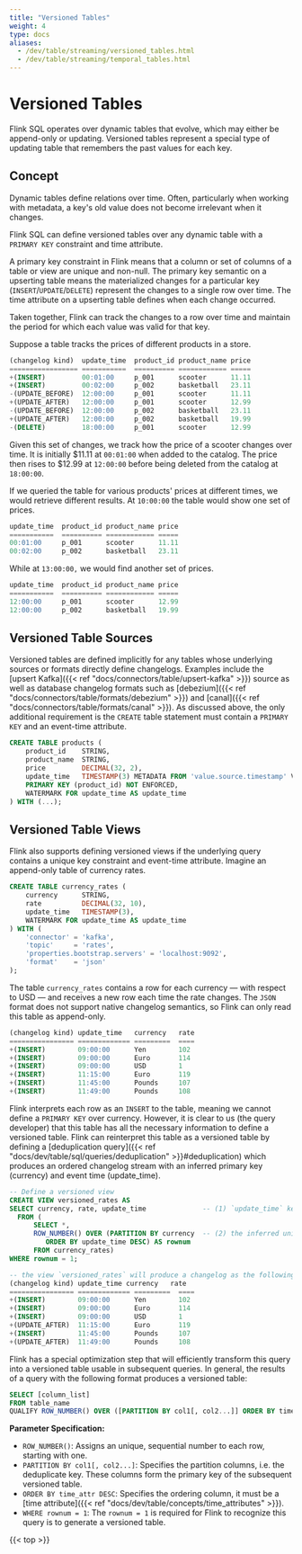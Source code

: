 ```yaml
---
title: "Versioned Tables"
weight: 4
type: docs
aliases:
  - /dev/table/streaming/versioned_tables.html
  - /dev/table/streaming/temporal_tables.html
---
```

<!--
Licensed to the Apache Software Foundation (ASF) under one
or more contributor license agreements.  See the NOTICE file
distributed with this work for additional information
regarding copyright ownership.  The ASF licenses this file
to you under the Apache License, Version 2.0 (the
"License"); you may not use this file except in compliance
with the License.  You may obtain a copy of the License at

  http://www.apache.org/licenses/LICENSE-2.0

Unless required by applicable law or agreed to in writing,
software distributed under the License is distributed on an
"AS IS" BASIS, WITHOUT WARRANTIES OR CONDITIONS OF ANY
KIND, either express or implied.  See the License for the
specific language governing permissions and limitations
under the License.
--> 

# Versioned Tables

Flink SQL operates over dynamic tables that evolve, which may either be append-only or updating. 
Versioned tables represent a special type of updating table that remembers the past values for each key.

## Concept

Dynamic tables define relations over time. 
Often, particularly when working with metadata, a key's old value does not become irrelevant when it changes. 

Flink SQL can define versioned tables over any dynamic table with a `PRIMARY KEY` constraint and time attribute. 

A primary key constraint in Flink means that a column or set of columns of a table or view are unique and non-null.
The primary key semantic on a upserting table means the materialized changes for a particular key (`INSERT`/`UPDATE`/`DELETE`) represent the changes to a single row over time. The time attribute on a upserting table defines when each change occurred.

Taken together, Flink can track the changes to a row over time and maintain the period for which each value was valid for that key.

Suppose a table tracks the prices of different products in a store. 

```sql
(changelog kind)  update_time  product_id product_name price
================= ===========  ========== ============ ===== 
+(INSERT)         00:01:00     p_001      scooter      11.11
+(INSERT)         00:02:00     p_002      basketball   23.11
-(UPDATE_BEFORE)  12:00:00     p_001      scooter      11.11
+(UPDATE_AFTER)   12:00:00     p_001      scooter      12.99
-(UPDATE_BEFORE)  12:00:00     p_002      basketball   23.11 
+(UPDATE_AFTER)   12:00:00     p_002      basketball   19.99
-(DELETE)         18:00:00     p_001      scooter      12.99 
```

Given this set of changes, we track how the price of a scooter changes over time.
It is initially $11.11 at `00:01:00` when added to the catalog.
The price then rises to $12.99 at `12:00:00` before being deleted from the catalog at `18:00:00`.

If we queried the table for various products' prices at different times, we would retrieve different results. At `10:00:00` the table would show one set of prices.

```sql
update_time  product_id product_name price
===========  ========== ============ ===== 
00:01:00     p_001      scooter      11.11
00:02:00     p_002      basketball   23.11
```


While at `13:00:00,` we would find another set of prices.

```sql
update_time  product_id product_name price
===========  ========== ============ ===== 
12:00:00     p_001      scooter      12.99
12:00:00     p_002      basketball   19.99
```

## Versioned Table Sources

Versioned tables are defined implicitly for any tables whose underlying sources or formats directly define changelogs.
Examples include the [upsert Kafka]({{< ref "docs/connectors/table/upsert-kafka" >}}) source as well as database changelog
formats such as [debezium]({{< ref "docs/connectors/table/formats/debezium" >}}) and [canal]({{< ref "docs/connectors/table/formats/canal" >}}).
As discussed above, the only additional requirement is the `CREATE` table statement must contain a `PRIMARY KEY` and an event-time attribute. 

```sql
CREATE TABLE products (
	product_id    STRING,
	product_name  STRING,
	price         DECIMAL(32, 2),
	update_time   TIMESTAMP(3) METADATA FROM 'value.source.timestamp' VIRTUAL,
	PRIMARY KEY (product_id) NOT ENFORCED,
	WATERMARK FOR update_time AS update_time
) WITH (...);
```

## Versioned Table Views

Flink also supports defining versioned views if the underlying query contains a unique key constraint
and event-time attribute. Imagine an append-only table of currency rates. 

```sql
CREATE TABLE currency_rates (
	currency      STRING,
	rate          DECIMAL(32, 10),
	update_time   TIMESTAMP(3),
	WATERMARK FOR update_time AS update_time
) WITH (
	'connector' = 'kafka',
	'topic'	    = 'rates',
	'properties.bootstrap.servers' = 'localhost:9092',
	'format'    = 'json'
);
```

The table `currency_rates` contains a row for each currency &mdash; with respect to USD &mdash; 
and receives a new row each time the rate changes.
The `JSON` format does not support native changelog semantics, so Flink can only read this table as append-only.

```sql
(changelog kind) update_time   currency   rate
================ ============= =========  ====
+(INSERT)        09:00:00      Yen        102
+(INSERT)        09:00:00      Euro       114
+(INSERT)        09:00:00      USD        1
+(INSERT)        11:15:00      Euro       119
+(INSERT)        11:45:00      Pounds     107
+(INSERT)        11:49:00      Pounds     108
```

Flink interprets each row as an `INSERT` to the table, meaning we cannot define a `PRIMARY KEY` over currency.
However, it is clear to us (the query developer) that this table has all the necessary information to define a versioned table. 
Flink can reinterpret this table as a versioned table by defining a [deduplication query]({{< ref "docs/dev/table/sql/queries/deduplication" >}}#deduplication)
which produces an ordered changelog stream with an inferred primary key (currency) and event time (update_time). 

```sql
-- Define a versioned view
CREATE VIEW versioned_rates AS              
SELECT currency, rate, update_time              -- (1) `update_time` keeps the event time
  FROM (
      SELECT *,
      ROW_NUMBER() OVER (PARTITION BY currency  -- (2) the inferred unique key `currency` can be a primary key
         ORDER BY update_time DESC) AS rownum 
      FROM currency_rates)
WHERE rownum = 1; 

-- the view `versioned_rates` will produce a changelog as the following.
(changelog kind) update_time currency   rate
================ ============= =========  ====
+(INSERT)        09:00:00      Yen        102
+(INSERT)        09:00:00      Euro       114
+(INSERT)        09:00:00      USD        1
+(UPDATE_AFTER)  11:15:00      Euro       119
+(INSERT)        11:45:00      Pounds     107
+(UPDATE_AFTER)  11:49:00      Pounds     108
```

Flink has a special optimization step that will efficiently transform this query into a versioned
table usable in subsequent queries.
In general, the results of a query with the following format produces a versioned table:

```sql
SELECT [column_list]
FROM table_name
QUALIFY ROW_NUMBER() OVER ([PARTITION BY col1[, col2...]] ORDER BY time_attr [asc|desc]) = 1
```

**Parameter Specification:**

- `ROW_NUMBER()`: Assigns an unique, sequential number to each row, starting with one.
- `PARTITION BY col1[, col2...]`: Specifies the partition columns, i.e. the deduplicate key. These columns form the primary key of the subsequent versioned table.
- `ORDER BY time_attr DESC`: Specifies the ordering column, it must be a [time attribute]({{< ref "docs/dev/table/concepts/time_attributes" >}}).
- `WHERE rownum = 1`: The `rownum = 1` is required for Flink to recognize this query is to generate a versioned table.

{{< top >}}
